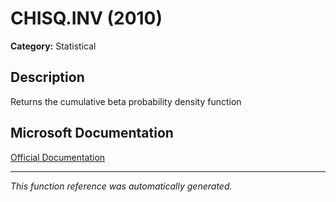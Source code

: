 # CHISQ.INV (2010)

**Category:** Statistical

## Description
Returns the cumulative beta probability density function

## Microsoft Documentation
[Official Documentation](https://support.microsoft.com//en-us/office/chisq-inv-function-400db556-62b3-472d-80b3-254723e7092f)

---
*This function reference was automatically generated.*
